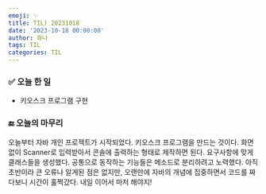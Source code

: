 ```yaml
---
emoji: ✨
title: TIL) 20231018
date: '2023-10-18 00:00:00'
author: 화나
tags: TIL
categories: TIL
---
```


### ✅ 오늘 한 일
- 키오스크 프로그램 구현 

### 🔚 오늘의 마무리

오늘부터 자바 개인 프로젝트가 시작되었다. 키오스크 프로그램을 만드는 것이다. 화면없이 Scanner로 입력받아서 콘솔에 출력하는 형태로 제작하면 된다. 요구사항에 맞게 클래스들을 생성했다. 공통으로 동작하는 기능들은 메소드로 분리하려고 노력했다. 아직 초반이라 큰 오류나 알게된 점은 없지만, 오랜만에 자바의 개념에 집중하면서 코드를 짜다보니 시간이 훌쩍갔다. 내일 이어서 마저 해야지!


